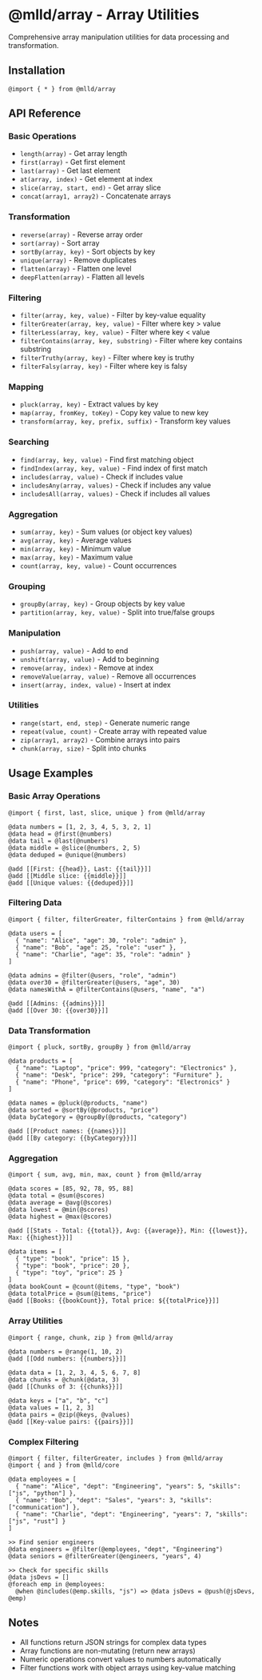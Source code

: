 # @mlld/array - Array Utilities

Comprehensive array manipulation utilities for data processing and transformation.

## Installation

```mlld
@import { * } from @mlld/array
```

## API Reference

### Basic Operations

- `length(array)` - Get array length
- `first(array)` - Get first element
- `last(array)` - Get last element
- `at(array, index)` - Get element at index
- `slice(array, start, end)` - Get array slice
- `concat(array1, array2)` - Concatenate arrays

### Transformation

- `reverse(array)` - Reverse array order
- `sort(array)` - Sort array
- `sortBy(array, key)` - Sort objects by key
- `unique(array)` - Remove duplicates
- `flatten(array)` - Flatten one level
- `deepFlatten(array)` - Flatten all levels

### Filtering

- `filter(array, key, value)` - Filter by key-value equality
- `filterGreater(array, key, value)` - Filter where key > value
- `filterLess(array, key, value)` - Filter where key < value
- `filterContains(array, key, substring)` - Filter where key contains substring
- `filterTruthy(array, key)` - Filter where key is truthy
- `filterFalsy(array, key)` - Filter where key is falsy

### Mapping

- `pluck(array, key)` - Extract values by key
- `map(array, fromKey, toKey)` - Copy key value to new key
- `transform(array, key, prefix, suffix)` - Transform key values

### Searching

- `find(array, key, value)` - Find first matching object
- `findIndex(array, key, value)` - Find index of first match
- `includes(array, value)` - Check if includes value
- `includesAny(array, values)` - Check if includes any value
- `includesAll(array, values)` - Check if includes all values

### Aggregation

- `sum(array, key)` - Sum values (or object key values)
- `avg(array, key)` - Average values
- `min(array, key)` - Minimum value
- `max(array, key)` - Maximum value
- `count(array, key, value)` - Count occurrences

### Grouping

- `groupBy(array, key)` - Group objects by key value
- `partition(array, key, value)` - Split into true/false groups

### Manipulation

- `push(array, value)` - Add to end
- `unshift(array, value)` - Add to beginning
- `remove(array, index)` - Remove at index
- `removeValue(array, value)` - Remove all occurrences
- `insert(array, index, value)` - Insert at index

### Utilities

- `range(start, end, step)` - Generate numeric range
- `repeat(value, count)` - Create array with repeated value
- `zip(array1, array2)` - Combine arrays into pairs
- `chunk(array, size)` - Split into chunks

## Usage Examples

### Basic Array Operations

```mlld
@import { first, last, slice, unique } from @mlld/array

@data numbers = [1, 2, 3, 4, 5, 3, 2, 1]
@data head = @first(@numbers)
@data tail = @last(@numbers)
@data middle = @slice(@numbers, 2, 5)
@data deduped = @unique(@numbers)

@add [[First: {{head}}, Last: {{tail}}]]
@add [[Middle slice: {{middle}}]]
@add [[Unique values: {{deduped}}]]
```

### Filtering Data

```mlld
@import { filter, filterGreater, filterContains } from @mlld/array

@data users = [
  { "name": "Alice", "age": 30, "role": "admin" },
  { "name": "Bob", "age": 25, "role": "user" },
  { "name": "Charlie", "age": 35, "role": "admin" }
]

@data admins = @filter(@users, "role", "admin")
@data over30 = @filterGreater(@users, "age", 30)
@data namesWithA = @filterContains(@users, "name", "a")

@add [[Admins: {{admins}}]]
@add [[Over 30: {{over30}}]]
```

### Data Transformation

```mlld
@import { pluck, sortBy, groupBy } from @mlld/array

@data products = [
  { "name": "Laptop", "price": 999, "category": "Electronics" },
  { "name": "Desk", "price": 299, "category": "Furniture" },
  { "name": "Phone", "price": 699, "category": "Electronics" }
]

@data names = @pluck(@products, "name")
@data sorted = @sortBy(@products, "price")
@data byCategory = @groupBy(@products, "category")

@add [[Product names: {{names}}]]
@add [[By category: {{byCategory}}]]
```

### Aggregation

```mlld
@import { sum, avg, min, max, count } from @mlld/array

@data scores = [85, 92, 78, 95, 88]
@data total = @sum(@scores)
@data average = @avg(@scores)
@data lowest = @min(@scores)
@data highest = @max(@scores)

@add [[Stats - Total: {{total}}, Avg: {{average}}, Min: {{lowest}}, Max: {{highest}}]]

@data items = [
  { "type": "book", "price": 15 },
  { "type": "book", "price": 20 },
  { "type": "toy", "price": 25 }
]
@data bookCount = @count(@items, "type", "book")
@data totalPrice = @sum(@items, "price")
@add [[Books: {{bookCount}}, Total price: ${{totalPrice}}]]
```

### Array Utilities

```mlld
@import { range, chunk, zip } from @mlld/array

@data numbers = @range(1, 10, 2)
@add [[Odd numbers: {{numbers}}]]

@data data = [1, 2, 3, 4, 5, 6, 7, 8]
@data chunks = @chunk(@data, 3)
@add [[Chunks of 3: {{chunks}}]]

@data keys = ["a", "b", "c"]
@data values = [1, 2, 3]
@data pairs = @zip(@keys, @values)
@add [[Key-value pairs: {{pairs}}]]
```

### Complex Filtering

```mlld
@import { filter, filterGreater, includes } from @mlld/array
@import { and } from @mlld/core

@data employees = [
  { "name": "Alice", "dept": "Engineering", "years": 5, "skills": ["js", "python"] },
  { "name": "Bob", "dept": "Sales", "years": 3, "skills": ["communication"] },
  { "name": "Charlie", "dept": "Engineering", "years": 7, "skills": ["js", "rust"] }
]

>> Find senior engineers
@data engineers = @filter(@employees, "dept", "Engineering")
@data seniors = @filterGreater(@engineers, "years", 4)

>> Check for specific skills
@data jsDevs = []
@foreach emp in @employees:
  @when @includes(@emp.skills, "js") => @data jsDevs = @push(@jsDevs, @emp)
```

## Notes

- All functions return JSON strings for complex data types
- Array functions are non-mutating (return new arrays)
- Numeric operations convert values to numbers automatically
- Filter functions work with object arrays using key-value matching